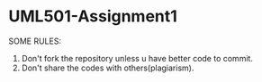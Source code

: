 # UML501-Assignment1

SOME RULES:

1. Don't fork the repository unless u have better code to commit.
2. Don't share the codes with others(plagiarism).

